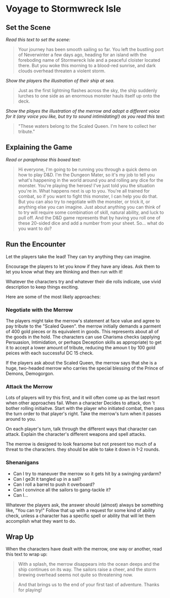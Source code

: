# Voyage to Stormwreck Isle

## Set the Scene

*Read this text to set the scene:*
    
> Your journey has been smooth sailing so far. You left the bustling port of Neverwinter a few days ago, heading for an island with the foreboding name of Stormwreck Isle and a peaceful cloister located there. But you woke this morning to a blood-red sunrise, and dark clouds overhead threaten a violent storm.

*Show the players the illustration of their ship at sea.*

> Just as the first lightning flashes across the sky, the ship suddenly lurches to one side as an enormous monster hauls itself up onto the deck.

*Show the playes the illustration of the merrow and adopt a different voice for it (any voice you like, but try to sound intimidating!) as you read this text:*

> "These waters belong to the Scaled Queen. I'm here to collect her tribute."

## Explaining the Game

*Read or paraphrase this boxed text:*

> Hi everyone, I'm going to be running you through a quick demo on how to play D&D. I'm the Dungeon Mater, so it's my job to tell you what's happening in the world around you and rolling any dice for the monster. You're playing the heroes!
> I've just told you the situation you're in. What happens next is up to you. You're all trained for combat, so if you want to fight this monster, I can help you do that. But you can also try to negotiate with the monster, or trick it, or anything else you can imagine.
> Just about anything you can think of to try will require some combination of skill, natural ability, and luck to pull off. And the D&D game represents that by having you roll one of these 20-sided dice and add a number from your sheet. So... what do you want to do?
	
## Run the Encounter

Let the players take the lead! They can try anything they can imagine. 

Encourage the players to let you know if they have any ideas. Ask them to let you know what they are thinking and then run with it!

Whatever the characters try and whatever their die rolls indicate, use vivid description to keep things exciting.

Here are some of the most likely approaches:

### Negotiate with the Merrow

The players might take the merrow's statement at face value and agree to pay tribute to the "Scaled Queen". the merrow initially demands a parment of 400 gold pieces or its equivalent in goods. This represents about all of the goods in the hold. The characters can use Charisma checks (applying Persuasion, Intimidation, or perhaps Deception skills as appropriate) to get it to accept a lower amount of tribute, reducing the amoun t by 100 gold peices with each successful DC 15 check.

If the players ask about the Scaled Queen, the merrow says that she is a huge, two-headed merrow who carries the special blessing of the Prince of Demons, Demogorgon.

### Attack the Merrow

Lots of players will try this first, and it will often come up as the last resort when other approaches fail. When a character Decides to attack, don 't bother rolling initiaitve. Start with the player who initiated combat, then pass the turn order to that player's right. Take the merrow's turn when it passes around to you.

On each player's turn, talk through the different ways that character can attack. Explain the character's different weapons and spell attacks.

The merrow is designed to look fearsome but not present too much of a threat to the characters. they should be able to take it down in 1-2 rounds.

### Shenanigans

- Can I try to maneuver the merrow so it gets hit by a swinging yardarm?
- Can I ge3t it tangled up in a sail?
- Can I roll a barrel to push it overboard?
- Can I convince all the sailors to gang-tackle it?
- Can I...

Whatever the players ask, the answer should (almost) always be something like, "You can try!" Follow that up with a request for some kind of ability check, unless a character has a specific spell or ability that will let them accomplish what they want to do.

## Wrap Up

When the characters have dealt with the merrow, one way or another, read this text to wrap up:

> With a splash, the merrow disappears into the ocean deeps and the ship continues on its way. The sailors raise a cheer, and the storm brewing overhead seems not quite so threatening now.

> And that brings us to the end of your first tast of adventure. Thanks for playing!
